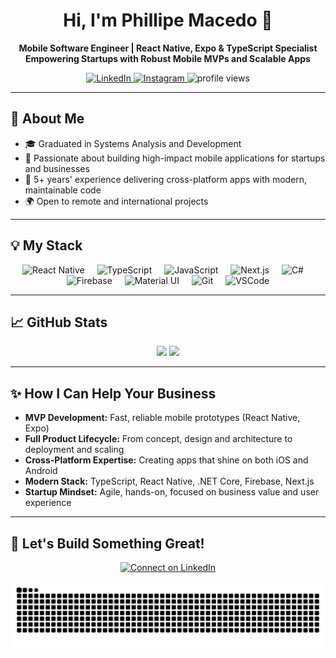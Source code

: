 <h1 align="center">Hi, I'm Phillipe Macedo 👋</h1>

<p align="center">
  <b>Mobile Software Engineer | React Native, Expo & TypeScript Specialist</b><br/>
  <b>Empowering Startups with Robust Mobile MVPs and Scalable Apps</b>
</p>

<p align="center">
  <a href="https://www.linkedin.com/in/phillipe-macedo-234524239/" target="_blank">
    <img src="https://img.shields.io/badge/LinkedIn-Connect-blue?style=for-the-badge&logo=linkedin" alt="LinkedIn"/>
  </a>
  <a href="https://www.instagram.com/phillipemacedorl/" target="_blank">
    <img src="https://img.shields.io/badge/Instagram-Follow-E4405F?style=for-the-badge&logo=instagram&logoColor=white" alt="Instagram"/>
  </a>
  <img src="https://komarev.com/ghpvc/?username=phillipe17macedo&label=Profile%20views&color=0e75b6&style=flat" alt="profile views"/>
</p>

---

## 🚀 About Me

- 🎓 Graduated in Systems Analysis and Development
- 📱 Passionate about building high-impact mobile applications for startups and businesses
- 💼 5+ years' experience delivering cross-platform apps with modern, maintainable code
- 🌍 Open to remote and international projects

---

## 💡 My Stack

<p align="center">
  <img src="https://cdn.jsdelivr.net/gh/devicons/devicon@latest/icons/react/react-original.svg" height="42" alt="React Native" title="React Native"/>
  <img width="12"/>
  <img src="https://cdn.jsdelivr.net/gh/devicons/devicon@latest/icons/typescript/typescript-original.svg" height="42" alt="TypeScript" title="TypeScript"/>
  <img width="12"/>
  <img src="https://cdn.jsdelivr.net/gh/devicons/devicon/icons/javascript/javascript-original.svg" height="42" alt="JavaScript" title="JavaScript"/>
  <img width="12"/>
  <img src="https://cdn.jsdelivr.net/gh/devicons/devicon@latest/icons/nextjs/nextjs-original.svg" height="42" alt="Next.js" title="Next.js"/>
  <img width="12"/>
  <img src="https://cdn.jsdelivr.net/gh/devicons/devicon@latest/icons/csharp/csharp-original.svg" height="42" alt="C#" title="C#/.NET Core"/>
  <img width="12"/>
  <img src="https://cdn.jsdelivr.net/gh/devicons/devicon@latest/icons/firebase/firebase-original.svg" height="42" alt="Firebase" title="Firebase"/>
  <img width="12"/>
  <img src="https://cdn.jsdelivr.net/gh/devicons/devicon@latest/icons/materialui/materialui-original.svg" height="42" alt="Material UI" title="Material UI"/>
  <img width="12"/>
  <img src="https://cdn.jsdelivr.net/gh/devicons/devicon@latest/icons/git/git-original.svg" height="42" alt="Git" title="Git"/>
  <img width="12"/>
  <img src="https://cdn.jsdelivr.net/gh/devicons/devicon@latest/icons/vscode/vscode-original.svg" height="42" alt="VSCode" title="Visual Studio Code"/>
</p>

---

## 📈 GitHub Stats

<p align="center">
  <img height="180em" src="https://github-readme-stats.vercel.app/api?username=Phillipe17Macedo&show_icons=true&theme=radical"/>
  <img height="180em" src="https://github-readme-stats.vercel.app/api/top-langs/?username=Phillipe17Macedo&layout=compact&langs_count=7&theme=dracula"/>
</p>

---

## ✨ How I Can Help Your Business

- **MVP Development:** Fast, reliable mobile prototypes (React Native, Expo)
- **Full Product Lifecycle:** From concept, design and architecture to deployment and scaling
- **Cross-Platform Expertise:** Creating apps that shine on both iOS and Android
- **Modern Stack:** TypeScript, React Native, .NET Core, Firebase, Next.js
- **Startup Mindset:** Agile, hands-on, focused on business value and user experience

---

## 🤝 Let's Build Something Great!

<p align="center">
  <a href="https://www.linkedin.com/in/phillipe-macedo-234524239/" target="_blank">
    <img src="https://img.shields.io/badge/Let's%20Connect-0077B5?style=for-the-badge&logo=linkedin&logoColor=white" alt="Connect on LinkedIn"/>
  </a>
</p>

<p align="center">
  <picture>
    <source media="(prefers-color-scheme: dark)" srcset="https://raw.githubusercontent.com/Phillipe17Macedo/Phillipe17Macedo/refs/heads/snk/github-contribution-grid-snake-dark.svg">
    <source media="(prefers-color-scheme: light)" srcset="https://raw.githubusercontent.com/Phillipe17Macedo/Phillipe17Macedo/refs/heads/snk/github-contribution-grid-snake.svg">
    <img alt="github contribution grid snake animation" src="https://raw.githubusercontent.com/Phillipe17Macedo/Phillipe17Macedo/refs/heads/snk/github-contribution-grid-snake.svg">
  </picture>
</p>
